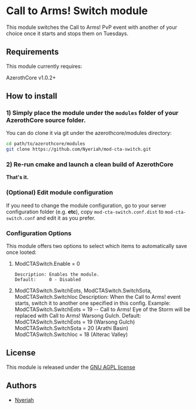 # Call to Arms! Switch module

This module switches the Call to Arms! PvP event with another of your choice once it starts and stops them on Tuesdays.

## Requirements

This module currently requires:

AzerothCore v1.0.2+

## How to install

### 1) Simply place the module under the `modules` folder of your AzerothCore source folder.

You can do clone it via git under the azerothcore/modules directory:

```sh
cd path/to/azerothcore/modules
git clone https://github.com/Nyeriah/mod-cta-switch.git
```


### 2) Re-run cmake and launch a clean build of AzerothCore

**That's it.**

### (Optional) Edit module configuration

If you need to change the module configuration, go to your server configuration folder (e.g. **etc**), copy `mod-cta-switch.conf.dist` to `mod-cta-switch.conf` and edit it as you prefer.

### Configuration Options

This module offers two options to select which items to automatically save once looted:

1) ModCTASwitch.Enable = 0

       Description: Enables the module.
       Default:     0 - Disabled

2) ModCTASwitch.SwitchEots, ModCTASwitch.SwitchSota, ModCTASwitch.SwitchIoc
        Description: When the Call to Arms! event starts, switch it to another one specified in this config.
        Example:     ModCTASwitch.SwitchEots = 19 -- Call to Arms! Eye of the Storm will be replaced with Call to Arms! Warsong Gulch.
        Default:    ModCTASwitch.SwitchEots = 19 (Warsong Gulch)
                    ModCTASwitch.SwitchSota = 20 (Arathi Basin)
                    ModCTASwitch.SwitchIoc = 18 (Alterac Valley)


## License

This module is released under the [GNU AGPL license](https://github.com/azerothcore/mod-transmog/blob/master/LICENSE)

## Authors

- [Nyeriah](https://github.com/Nyeriah)
